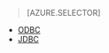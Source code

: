 > [AZURE.SELECTOR]
- [ODBC](../articles/hdinsight/hdinsight-connect-excel-hive-ODBC-driver.md)
- [JDBC](../articles/hdinsight/hdinsight-connect-hive-jdbc-driver.md)

<!---HONumber=74-->